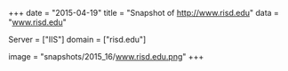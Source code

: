 
+++
date = "2015-04-19"
title = "Snapshot of http://www.risd.edu"
data = "www.risd.edu"

Server = ["IIS"]
domain = ["risd.edu"]

  image = "snapshots/2015_16/www.risd.edu.png"
+++
#

